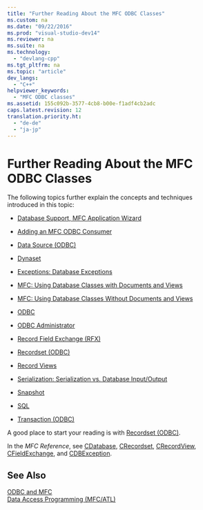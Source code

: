 ```yaml
---
title: "Further Reading About the MFC ODBC Classes"
ms.custom: na
ms.date: "09/22/2016"
ms.prod: "visual-studio-dev14"
ms.reviewer: na
ms.suite: na
ms.technology: 
  - "devlang-cpp"
ms.tgt_pltfrm: na
ms.topic: "article"
dev_langs: 
  - "C++"
helpviewer_keywords: 
  - "MFC ODBC classes"
ms.assetid: 155c092b-3577-4cb8-b00e-f1adf4cb2adc
caps.latest.revision: 12
translation.priority.ht: 
  - "de-de"
  - "ja-jp"
---
```

# Further Reading About the MFC ODBC Classes
The following topics further explain the concepts and techniques introduced in this topic:  
  
-   [Database Support, MFC Application Wizard](../vs140/database-support--mfc-application-wizard.md)  
  
-   [Adding an MFC ODBC Consumer](../vs140/adding-an-mfc-odbc-consumer.md)  
  
-   [Data Source (ODBC)](../vs140/data-source--odbc-.md)  
  
-   [Dynaset](../vs140/dynaset.md)  
  
-   [Exceptions: Database Exceptions](../vs140/exceptions--database-exceptions.md)  
  
-   [MFC: Using Database Classes with Documents and Views](../vs140/mfc--using-database-classes-with-documents-and-views.md)  
  
-   [MFC: Using Database Classes Without Documents and Views](../vs140/mfc--using-database-classes-without-documents-and-views.md)  
  
-   [ODBC](../vs140/odbc-basics.md)  
  
-   [ODBC Administrator](../vs140/odbc-administrator.md)  
  
-   [Record Field Exchange (RFX)](../vs140/record-field-exchange--rfx-.md)  
  
-   [Recordset (ODBC)](../vs140/recordset--odbc-.md)  
  
-   [Record Views](../vs140/record-views---mfc-data-access-.md)  
  
-   [Serialization: Serialization vs. Database Input/Output](../vs140/serialization--serialization-vs.-database-input-output.md)  
  
-   [Snapshot](../vs140/snapshot.md)  
  
-   [SQL](../vs140/sql.md)  
  
-   [Transaction (ODBC)](../vs140/transaction--odbc-.md)  
  
 A good place to start your reading is with [Recordset (ODBC)](../vs140/recordset--odbc-.md).  
  
 In the *MFC Reference*, see [CDatabase](../vs140/cdatabase-class.md), [CRecordset](../vs140/crecordset-class.md), [CRecordView](../vs140/crecordview-class.md), [CFieldExchange](../vs140/cfieldexchange-class.md), and [CDBException](../vs140/cdbexception-class.md).  
  
## See Also  
 [ODBC and MFC](../vs140/odbc-and-mfc.md)   
 [Data Access Programming (MFC/ATL)](../vs140/data-access-programming--mfc-atl-.md)